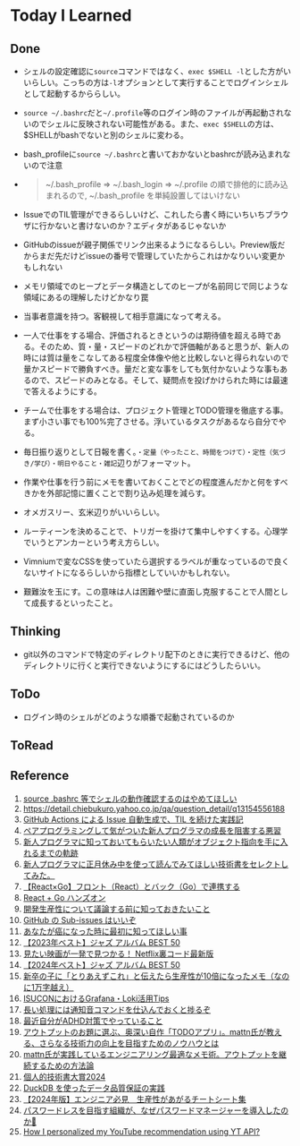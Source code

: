 # Today I Learned

## Done
- シェルの設定確認に`source`コマンドではなく、`exec $SHELL -l`とした方がいいらしい。こっちの方は`-l`オプションとして実行することでログインシェルとして起動するかららしい。
- `source ~/.bashrc`だと`~/.profile`等のログイン時のファイルが再起動されないのでシェルに反映されない可能性がある。また、`exec $SHELL`の方は、$SHELLがbashでないと別のシェルに変わる。
- bash_profileに`source ~/.bashrc`と書いておかないとbashrcが読み込まれないので注意
- > ~/.bash_profile => ~/.bash_login => ~/.profile の順で排他的に読み込まれるので, ~/.bash_profile を単純設置してはいけない

- IssueでのTIL管理ができるらしいけど、これしたら書く時にいちいちブラウザに行かないと書けないのか？エディタがあるじゃないか
- GitHubのissueが親子関係でリンク出来るようになるらしい。Preview版だからまだ先だけどissueの番号で管理していたからこれはかなりいい変更かもしれない
- メモリ領域でのヒープとデータ構造としてのヒープが名前同じで同じような領域にあるの理解したけどかなり罠
- 当事者意識を持つ。客観視して相手意識になって考える。
- 一人で仕事をする場合、評価されるときというのは期待値を超える時である。そのため、質・量・スピードのどれかで評価軸があると思うが、新人の時には質は量をこなしてある程度全体像や他と比較しないと得られないので量かスピードで勝負すべき。量だと変な事をしても気付かないような事もあるので、スピードのみとなる。そして、疑問点を投げかけられた時には最速で答えるようにする。
- チームで仕事をする場合は、プロジェクト管理とTODO管理を徹底する事。まず小さい事でも100%完了させる。浮いているタスクがあるなら自分でやる。
- 毎日振り返りとして日報を書く。`・定量（やったこと、時間をつけて）・定性（気づき/学び）・明日やること・雑記`辺りがフォーマット。
- 作業や仕事を行う前にメモを書いておくことでどの程度進んだかと何をすべきかを外部記憶に置くことで割り込み処理を減らす。
- オメガスリー、玄米辺りがいいらしい。
- ルーティーンを決めることで、トリガーを掛けて集中しやすくする。心理学でいうとアンカーという考え方らしい。
- Vimniumで変なCSSを使っていたら選択するラベルが重なっているので良くないサイトになるらしいから指標としていいかもしれない。
- 艱難汝を玉にす。この意味は人は困難や壁に直面し克服することで人間として成長するといったこと。

## Thinking
- git以外のコマンドで特定のディレクトリ配下のときに実行できるけど、他のディレクトリに行くと実行できないようにするにはどうしたらいい。

## ToDo
- ログイン時のシェルがどのような順番で起動されているのか

## ToRead

## Reference
1. [source .bashrc 等でシェルの動作確認するのはやめてほしい](https://zenn.dev/sashimi/articles/f28f9c00d24e5c)
2. https://detail.chiebukuro.yahoo.co.jp/qa/question_detail/q13154556188
3. [GitHub Actions による Issue 自動生成で、TIL を続けた実践記](https://zenn.dev/ourly_tech_blog/articles/a321ddd60460a5)
4. [ペアプログラミングして気がついた新人プログラマの成長を阻害する悪習](https://qiita.com/hirokidaichi/items/27c757d92b6915e8ecf7)
5. [新人プログラマに知っておいてもらいたい人類がオブジェクト指向を手に入れるまでの軌跡](https://qiita.com/hirokidaichi/items/591ad96ab12938878fe1)
6. [新人プログラマに正月休み中を使って読んでみてほしい技術書をセレクトしてみた。](https://qiita.com/hirokidaichi/items/d30714f0698dcff1200f)
7. [【React×Go】フロント（React）とバック（Go）で連携する](https://qiita.com/mochi_tarako/items/0e4af6297a6ee16dc758)
8. [React + Go ハンズオン](https://zenn.dev/takaya39/books/fec7b8ff3de950)
9. [開発生産性について議論する前に知っておきたいこと](https://qiita.com/hirokidaichi/items/53f0865398829bdebef1)
10. [GitHub の Sub-issues はいいぞ](https://product.st.inc/entry/2024/12/27/102310)
11. [あなたが癌になった時に最初に知ってほしい事](https://anond.hatelabo.jp/20241128012228)
12. [【2023年ベスト】ジャズ アルバム BEST 50](https://www.arban-mag.com/article/78791)
13. [見たい映画が一発で見つかる！ Netflix裏コード最新版](https://www.gizmodo.jp/2024/09/netflix-back-code.html)
14. [【2024年ベスト】ジャズ アルバム BEST 50](https://www.arban-mag.com/article/84991)
15. [新卒の子に「とりあえずこれ」と伝えたら生産性が10倍になったメモ（なのに1万字越え）](https://note.com/kun1aki/n/nf43ace7ef827)
16. [ISUCONにおけるGrafana・Loki活用Tips](https://poyo.hatenablog.jp/entry/2024/12/13/093000)
17. [長い処理には通知音コマンドを仕込んでおくと捗るぞ](https://zenn.dev/magicmoment/articles/play-sound-command-20241205)
18. [最近自分がADHD対策でやっていること](https://note.com/simplearchitect/n/n4f95cc76c8a0)
19. [アウトプットのお題に選ぶ、奥深い自作「TODOアプリ」。mattn氏が教える、さらなる技術力の向上を目指すためのノウハウとは](https://levtech.jp/media/article/column/detail_473/)
20. [mattn氏が実践しているエンジニアリング最適なメモ術。アウトプットを継続するための方法論](https://levtech.jp/media/article/column/detail_457/)
21. [個人的技術書大賞2024](https://qiita.com/kawasima/items/05f231653ef773697991)
22. [DuckDB を使ったデータ品質保証の実践](https://tech.timee.co.jp/entry/data-quality-check-with-duckdb)
23. [【2024年版】エンジニア必見　生産性があがるチートシート集](https://qiita.com/qrrq/items/51f6f0944c82f5cb3d16#markdown%E8%A8%98%E6%B3%95%E3%83%81%E3%83%BC%E3%83%88%E3%82%B7%E3%83%BC%E3%83%88)
24. [パスワードレスを目指す組織が、なぜパスワードマネージャーを導入したのか🤔](https://qiita.com/akihiro_suto/items/386444bc6b67ec96c62b)
25. [How I personalized my YouTube recommendation using YT API?](https://pub.towardsai.net/how-i-personalized-my-youtube-recommendation-using-yt-api-d20f6174bdaa)